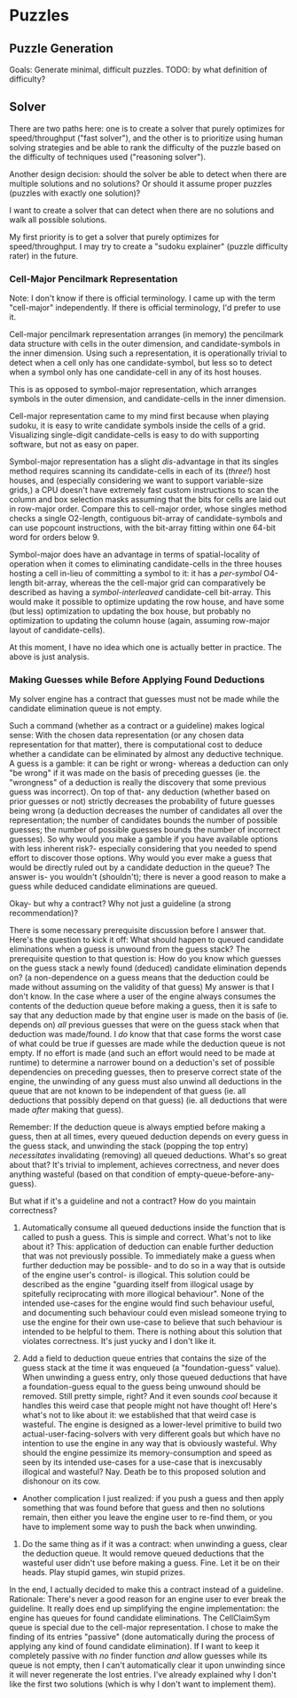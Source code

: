 # Puzzles

## Puzzle Generation

Goals: Generate minimal, difficult puzzles. TODO: by what definition of difficulty?

## Solver

There are two paths here: one is to create a solver that purely optimizes for speed/throughput ("fast solver"), and the other is to prioritize using human solving strategies and be able to rank the difficulty of the puzzle based on the difficulty of techniques used ("reasoning solver").

Another design decision: should the solver be able to detect when there are multiple solutions and no solutions? Or should it assume proper puzzles (puzzles with exactly one solution)?

I want to create a solver that can detect when there are no solutions and walk all possible solutions.

My first priority is to get a solver that purely optimizes for speed/throughput. I may try to create a "sudoku explainer" (puzzle difficulty rater) in the future.

### Cell-Major Pencilmark Representation

Note: I don't know if there is official terminology. I came up with the term "cell-major" independently. If there is official terminology, I'd prefer to use it.

Cell-major pencilmark representation arranges (in memory) the pencilmark data structure with cells in the outer dimension, and candidate-symbols in the inner dimension. Using such a representation, it is operationally trivial to detect when a cell only has one candidate-symbol, but less so to detect when a symbol only has one candidate-cell in any of its host houses.

This is as opposed to symbol-major representation, which arranges symbols in the outer dimension, and candidate-cells in the inner dimension.

Cell-major representation came to my mind first because when playing sudoku, it is easy to write candidate symbols inside the cells of a grid. Visualizing single-digit candidate-cells is easy to do with supporting software, but not as easy on paper.

Symbol-major representation has a slight _dis_-advantage in that its singles method requires scanning its candidate-cells in each of its (_three!_) host houses, and (especially considering we want to support variable-size grids,) a CPU doesn't have extremely fast custom instructions to scan the column and box selection masks assuming that the bits for cells are laid out in row-major order. Compare this to cell-major order, whose singles method checks a single O2-length, contiguous bit-array of candidate-symbols and can use popcount instructions, with the bit-array fitting within one 64-bit word for orders below 9.

Symbol-major does have an advantage in terms of spatial-locality of operation when it comes to eliminating candidate-cells in the three houses hosting a cell in-lieu of committing a symbol to it: it has a _per-symbol_ O4-length bit-array, whereas the the cell-major grid can comparatively be described as having a _symbol-interleaved_ candidate-cell bit-array. This would make it possible to optimize updating the row house, and have some (but less) optimization to updating the box house, but probably no optimization to updating the column house (again, assuming row-major layout of candidate-cells).

At this moment, I have no idea which one is actually better in practice. The above is just analysis.

### Making Guesses while Before Applying Found Deductions

My solver engine has a contract that guesses must not be made while the candidate elimination queue is not empty.

Such a command (whether as a contract or a guideline) makes logical sense: With the chosen data representation (or any chosen data representation for that matter), there is computational cost to deduce whether a candidate can be eliminated by almost any deductive technique. A guess is a gamble: it can be right or wrong- whereas a deduction can only "be wrong" if it was made on the basis of preceding guesses (ie. the "wrongness" of a deduction is really the discovery that some previous guess was incorrect). On top of that- any deduction (whether based on prior guesses or not) strictly decreases the probability of future guesses being wrong (a deduction decreases the number of candidates all over the representation; the number of candidates bounds the number of possible guesses; the number of possible guesses bounds the number of incorrect guesses). So why would you make a gamble if you have available options with less inherent risk?- especially considering that you needed to spend effort to discover those options. Why would you ever make a guess that would be directly ruled out by a candidate deduction in the queue? The answer is- you wouldn't (shouldn't); there is never a good reason to make a guess while deduced candidate eliminations are queued.

Okay- but why a contract? Why not just a guideline (a strong recommendation)?

There is some necessary prerequisite discussion before I answer that. Here's the question to kick it off: What should happen to queued candidate eliminations when a guess is unwound from the guess stack? The prerequisite question to that question is: How do you know which guesses on the guess stack a newly found (deduced) candidate elimination depends on? (a non-dependence on a guess means that the deduction could be made without assuming on the validity of that guess) My answer is that I don't know. In the case where a user of the engine always consumes the contents of the deduction queue before making a guess, then it is safe to say that any deduction made by that engine user is made on the basis of (ie. depends on) _all_ previous guesses that were on the guess stack when that deduction was made/found. I _do_ know that that case forms the worst case of what could be true if guesses are made while the deduction queue is not empty. If no effort is made (and such an effort would need to be made at runtime) to determine a narrower bound on a deduction's set of possible dependencies on preceding guesses, then to preserve correct state of the engine, the unwinding of any guess must also unwind all deductions in the queue that are not known to be independent of that guess (ie. all deductions that possibly depend on that guess) (ie. all deductions that were made _after_ making that guess).

Remember: If the deduction queue is always emptied before making a guess, then at all times, every queued deduction depends on every guess in the guess stack, and unwinding the stack (popping the top entry) _necessitates_ invalidating (removing) all queued deductions. What's so great about that? It's trivial to implement, achieves correctness, and never does anything wasteful (based on that condition of empty-queue-before-any-guess).

But what if it's a guideline and not a contract? How do you maintain correctness?

1. Automatically consume all queued deductions inside the function that is called to push a guess. This is simple and correct. What's not to like about it? This: application of deduction can enable further deduction that was not previously possible. To immediately make a guess when further deduction may be possible- and to do so in a way that is outside of the engine user's control- is illogical. This solution could be described as the engine "guarding itself from illogical usage by spitefully reciprocating with more illogical behaviour". None of the intended use-cases for the engine would find such behaviour useful, and documenting such behaviour could even mislead someone trying to use the engine for their own use-case to believe that such behaviour is intended to be helpful to them. There is nothing about this solution that violates correctness. It's just yucky and I don't like it.

1. Add a field to deduction queue entries that contains the size of the guess stack at the time it was enqueued (a "foundation-guess" value). When unwinding a guess entry, only those queued deductions that have a foundation-guess equal to the guess being unwound should be removed. Still pretty simple, right? And it even sounds _cool_ because it handles this weird case that people might not have thought of! Here's what's not to like about it: we established that that weird case is wasteful. The engine is designed as a lower-level primitive to build two actual-user-facing-solvers with very different goals but which have no intention to use the engine in any way that is obviously wasteful. Why should the engine pessimize its memory-consumption and speed as seen by its intended use-cases for a use-case that is inexcusably illogical and wasteful? Nay. Death be to this proposed solution and dishonour on its cow.
  - Another complication I just realized: if you push a guess and then apply something that was found before that guess and then no solutions remain, then either you leave the engine user to re-find them, or you have to implement some way to push the back when unwinding.

1. Do the same thing as if it was a contract: when unwinding a guess, clear the deduction queue. It would remove queued deductions that the wasteful user didn't use before making a guess. Fine. Let it be on their heads. Play stupid games, win stupid prizes.

In the end, I actually decided to make this a contract instead of a guideline. Rationale: There's never a good reason for an engine user to ever break the guideline. It really does end up simplifying the engine implementation: the engine has queues for found candidate eliminations. The CellClaimSym queue is special due to the cell-major representation. I chose to make the finding of its entries "passive" (done automatically during the process of applying any kind of found candidate elimination). If I want to keep it completely passive with _no_ finder function _and_ allow guesses while its queue is not empty, then I can't automatically clear it upon unwinding since it will never regenerate the lost entries. I've already explained why I don't like the first two solutions (which is why I don't want to implement them).